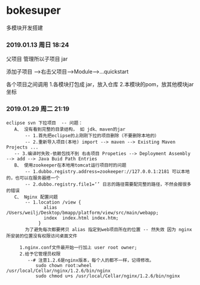 # bokesuper
多模块开发搭建

### 2019.01.13 周日 18:24
  
  父项目
    管理所以子项目 jar
  
  添加子项目
    -->右击父项目-->Module-->...quickstart
    
  各个项目之间调用
    1.各模块打包成 jar，放入仓库
    2.本模块的pom，放其他模块jar 坐标
    
       
### 2019.01.29 周二 21:19 
    eclipse svn 下拉项目  -- 问题：
       A、 没有看到完整的目录结构， 如 jdk、maven的jar
       	   -- 1.首先把eclipse的上刚刚下拉的项目删除（不要删除本地的）
       	   -- 2.重新导入项目(本地) import --> maven --> Existing Maven Projects ...
	   -- 3.编译时失败-依赖包找不到 右击项目 Propeties --> Deployment Assembly --> add --> Java Buid Path Entries
       B、 使用zookeeper在本地用tomcat运行项目时的问题
       	   -- 1.dubbo.registry.address=zookeeper://127.0.0.1:2181 可以本地的，也可以在服务器搭一个
       	   -- 2.dubbo.registry.file1=‘’ 日志的路径需要配完整的路径，不然会报很多的错误
       C、 Nginx 配置问题
       	   -- 1.location /view {
                  alias  /Users/weilj/Desktop/bmapp/platform/view/src/main/webapp;
                  index  index.html index.htm;
                }
       	   为了避免每次都要拷贝 alias 指定到web项目所在的位置 -- 然失效 因为 nginx 所安装的位置没有权限访问桌面文件
	    
	     1.nginx.conf文件最开始一行加上 user root owner;
	     2.给予它管理员权限
	     	--# 注意1.2.6是nginx版本，每个人的都不一样，记得修改。
               sudo chown root:wheel /usr/local/Cellar/nginx/1.2.6/bin/nginx
               sudo chmod u+s /usr/local/Cellar/nginx/1.2.6/bin/nginx

